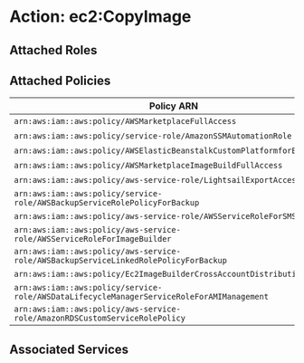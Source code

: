 # Action: ec2:CopyImage

## Attached Roles

## Attached Policies

| Policy ARN | Policy Name |
|------------|-------------|
| `arn:aws:iam::aws:policy/AWSMarketplaceFullAccess` | [AWSMarketplaceFullAccess](../policies.md#awsmarketplacefullaccess) |
| `arn:aws:iam::aws:policy/service-role/AmazonSSMAutomationRole` | [AmazonSSMAutomationRole](../policies.md#amazonssmautomationrole) |
| `arn:aws:iam::aws:policy/AWSElasticBeanstalkCustomPlatformforEC2Role` | [AWSElasticBeanstalkCustomPlatformforEC2Role](../policies.md#awselasticbeanstalkcustomplatformforec2role) |
| `arn:aws:iam::aws:policy/AWSMarketplaceImageBuildFullAccess` | [AWSMarketplaceImageBuildFullAccess](../policies.md#awsmarketplaceimagebuildfullaccess) |
| `arn:aws:iam::aws:policy/aws-service-role/LightsailExportAccess` | [LightsailExportAccess](../policies.md#lightsailexportaccess) |
| `arn:aws:iam::aws:policy/service-role/AWSBackupServiceRolePolicyForBackup` | [AWSBackupServiceRolePolicyForBackup](../policies.md#awsbackupservicerolepolicyforbackup) |
| `arn:aws:iam::aws:policy/aws-service-role/AWSServiceRoleForSMS` | [AWSServiceRoleForSMS](../policies.md#awsserviceroleforsms) |
| `arn:aws:iam::aws:policy/aws-service-role/AWSServiceRoleForImageBuilder` | [AWSServiceRoleForImageBuilder](../policies.md#awsserviceroleforimagebuilder) |
| `arn:aws:iam::aws:policy/aws-service-role/AWSBackupServiceLinkedRolePolicyForBackup` | [AWSBackupServiceLinkedRolePolicyForBackup](../policies.md#awsbackupservicelinkedrolepolicyforbackup) |
| `arn:aws:iam::aws:policy/Ec2ImageBuilderCrossAccountDistributionAccess` | [Ec2ImageBuilderCrossAccountDistributionAccess](../policies.md#ec2imagebuildercrossaccountdistributionaccess) |
| `arn:aws:iam::aws:policy/service-role/AWSDataLifecycleManagerServiceRoleForAMIManagement` | [AWSDataLifecycleManagerServiceRoleForAMIManagement](../policies.md#awsdatalifecyclemanagerserviceroleforamimanagement) |
| `arn:aws:iam::aws:policy/aws-service-role/AmazonRDSCustomServiceRolePolicy` | [AmazonRDSCustomServiceRolePolicy](../policies.md#amazonrdscustomservicerolepolicy) |

## Associated Services

